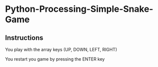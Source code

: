 # Python-Processing-Simple-Snake-Game

## Instructions

You play with the array keys (UP, DOWN, LEFT, RIGHT)

You restart you game by pressing the ENTER key
